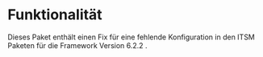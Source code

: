 # Funktionalität

Dieses Paket enthält einen Fix für eine fehlende Konfiguration in den ITSM Paketen für die Framework Version 6.2.2 .